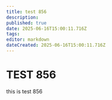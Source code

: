 ```yaml
---
title: test 856
description: 
published: true
date: 2025-06-16T15:00:11.716Z
tags: 
editor: markdown
dateCreated: 2025-06-16T15:00:11.716Z
---
```


# TEST 856
this is test 856
